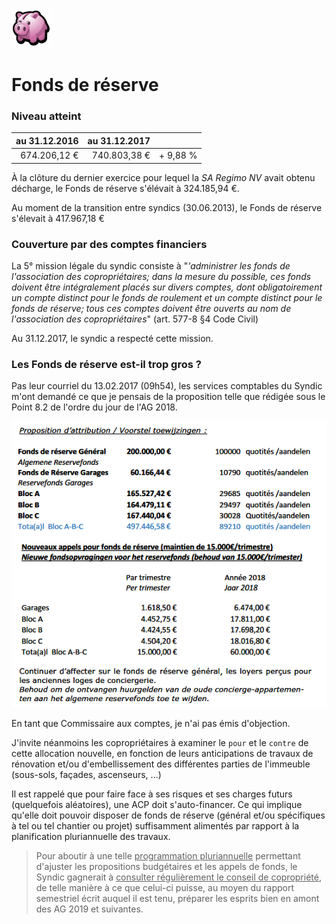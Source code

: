<link rel="stylesheet" href="normal4.css">

![](icon_earn.png)

# Fonds de réserve

### Niveau atteint

| au 31.12.2016 | au 31.12.2017 | &nbsp; |
| ---: | ---: | --- |
| 674.206,12 &euro; | 740.803,38 &euro; | + 9,88 % |

&Agrave; la clôture du dernier exercice pour lequel la *SA Regimo NV* avait obtenu décharge, le Fonds de réserve s'élévait à 324.185,94 &euro;.

Au moment de la transition entre syndics (30.06.2013), le Fonds de réserve s'élevait à 417.967,18 &euro;

### Couverture par des comptes financiers

La 5° mission légale du syndic consiste à "*'administrer les fonds de l'association des copropriétaires; dans la mesure du possible, ces fonds doivent être intégralement placés sur divers comptes, dont obligatoirement un compte distinct pour le fonds de roulement et un compte distinct pour le fonds de réserve; tous ces comptes doivent être ouverts au nom de l'association des copropriétaires*" (art. 577-8 §4 Code Civil)

Au 31.12.2017, le syndic a respecté cette mission.

### Les Fonds de réserve est-il trop gros ?

Pas leur courriel du 13.02.2017 (09h54), les services comptables du Syndic m'ont demandé ce que je pensais de la proposition telle que rédigée sous le Point 8.2 de l'ordre du jour de l'AG 2018.

![](pt_8-2.png)

En tant que Commissaire aux comptes, je n'ai pas émis d'objection. 

J'invite néanmoins les copropriétaires à examiner le `pour` et le `contre` de cette allocation nouvelle, en fonction de leurs anticipations de travaux de rénovation et/ou d'embellissement des différentes parties de l'immeuble (sous-sols, façades, ascenseurs, ...)

Il est rappelé que pour faire face à ses risques et ses charges futurs (quelquefois aléatoires), une ACP doit s'auto-financer. Ce qui implique qu'elle doit pouvoir disposer de fonds de réserve (général et/ou spécifiques à tel ou tel chantier ou projet) suffisamment alimentés par rapport à la planification pluriannuelle des travaux.

> Pour aboutir à une telle <u>programmation pluriannuelle</u> permettant d'ajuster les propositions budgétaires et les appels de fonds, le Syndic gagnerait à <u>consulter régulièrement le conseil de copropriété</u>, de telle manière à ce que celui-ci puisse, au moyen du rapport semestriel écrit auquel il est tenu, préparer les esprits bien en amont des AG 2019 et suivantes.




